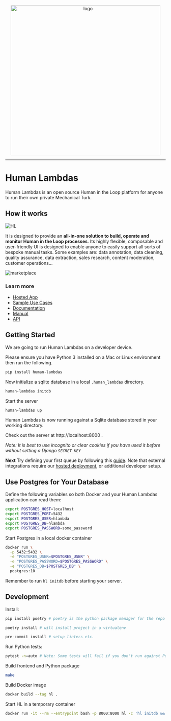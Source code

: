 <p align="center">
<img width="470" alt="logo" src="https://user-images.githubusercontent.com/565238/119004910-e0034900-b986-11eb-83ec-4e0082b4303b.png">
</p>
    
---

# Human Lambdas

Human Lambdas is an open source Human in the Loop platform for anyone to run their own private Mechanical Turk.

## How it works

![HL](https://user-images.githubusercontent.com/565238/119013488-f2818080-b98e-11eb-8387-28b685ed0bfb.gif)

It is designed to provide an **all-in-one solution to build, operate and monitor Human in the Loop processes**. Its highly flexible, composable and user-friendly UI is designed to enable anyone to easily support all sorts of bespoke manual tasks. Some examples are: data annotation, data cleaning, quality assurance, data extraction, sales research, content moderation, customer operations...

![marketplace](https://user-images.githubusercontent.com/565238/119009286-e267a200-b98a-11eb-89fd-c7c40c00116c.gif)

### Learn more

- [Hosted App](https://app.humanlambdas.com/)
- [Sample Use Cases](https://www.humanlambdas.com/use-cases)
- [Documentation](https://docs.humanlambdas.com/)
- [Manual](https://docs.humanlambdas.com/manual/introduction)
- [API](https://docs.humanlambdas.com/api/introduction)

## Getting Started

We are going to run Human Lambdas on a developer device.

Please ensure you have Python 3 installed on a Mac or Linux environment then run the following.

```sh
pip install human-lambdas
```

Now initialize a sqlite database in a local `.human_lambdas` directory.

```sh
human-lambdas initdb
```

Start the server

```sh
human-lambdas up
```

Human Lambdas is now running against a Sqlite database stored in your working directory.

Check out the server at http://localhost:8000 .

_Note: It is best to use incognito or clear cookies if you have used it before without setting a Django `SECRET_KEY`_

**Next** Try defining your first queue by following this [guide](https://docs.humanlambdas.com/quickstart/creating-a-queue). Note that external integrations require our [hosted deployment](https://humanlambdas.com/), or additional developer setup.

## Use Postgres for Your Database

Define the following variables so both Docker and your Human Lambdas application can read them:

```sh
export POSTGRES_HOST=localhost
export POSTGRES_PORT=5432
export POSTGRES_USER=hlambda
export POSTGRES_DB=hlambda
export POSTGRES_PASSWORD=some_password
```

Start Postgres in a local docker container

```sh
docker run \
  -p 5432:5432 \
  -e "POSTGRES_USER=$POSTGRES_USER" \
  -e "POSTGRES_PASSWORD=$POSTGRES_PASSWORD" \
  -e "POSTGRES_DB=$POSTGRES_DB" \
  postgres:10
```

Remember to run `hl initdb` before starting your server.

## Development

Install:

```sh
pip install poetry # poetry is the python package manager for the repo

poetry install # will install project in a virtualenv

pre-commit install # setup linters etc.
```

Run Python tests:

```sh
pytest -n=auto # Note: Some tests will fail if you don't run against Postgres
```

Build frontend and Python package

```sh
make
```

Build Docker image

```sh
docker build --tag hl .
```

Start HL in a temporary container

```sh
docker run -it --rm --entrypoint bash -p 8000:8000 hl -c 'hl initdb && hl up'
```
